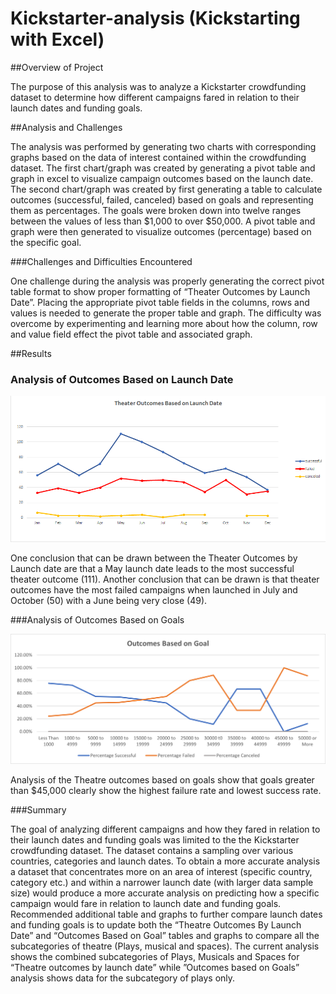 # Kickstarter-analysis (Kickstarting with Excel)

##Overview of Project

The purpose of this analysis was to analyze a Kickstarter crowdfunding dataset to determine how different campaigns fared in relation to their launch dates and funding goals. 

##Analysis and Challenges

The analysis was performed by generating two charts with corresponding graphs based on the data of interest contained within the crowdfunding dataset. The first chart/graph was created by generating a pivot table and graph in excel to visualize campaign outcomes based on the launch date.  The second chart/graph was created by first generating a table to calculate outcomes (successful, failed, canceled) based on goals and representing them as percentages. The goals were broken down into twelve ranges between the values of less than $1,000 to over $50,000. A pivot table and graph were then generated to visualize outcomes (percentage) based on the specific goal. 

###Challenges and Difficulties Encountered

One challenge during the analysis was properly generating the correct pivot table format to show proper formatting of “Theater Outcomes by Launch Date”.  Placing the appropriate pivot table fields in the columns, rows and values is needed to generate the proper table and graph. The difficulty was overcome by experimenting and learning more about how the column, row and value field effect the pivot table and associated graph.

##Results

### Analysis of Outcomes Based on Launch Date

![Analysis of Theater Outcomes Based on Launch Date](https://github.com/y2k600f4/kickstarter-analysis/blob/main/Resources/Theater_Outcomes_vs_Launch.png)

One conclusion that can be drawn between the Theater Outcomes by Launch date are that a May launch date leads to the most successful theater outcome (111).  Another conclusion that can be drawn is that theater outcomes have the most failed campaigns when launched in July and October (50) with a June being very close (49). 

###Analysis of Outcomes Based on Goals


![Analysis of Theatre Outcomes Based on Goals](https://github.com/y2k600f4/kickstarter-analysis/blob/main/Resources/Outcomes_vs_Goals.png)

Analysis of the Theatre outcomes based on goals show that goals greater than $45,000 clearly show the highest failure rate and lowest success rate.

###Summary

The goal of analyzing different campaigns and how they fared in relation to their launch dates and funding goals was limited to the the Kickstarter crowdfunding dataset. The dataset contains a sampling over various countries, categories and launch dates. To obtain a more accurate analysis a dataset that concentrates more on an area of interest (specific country, category etc.) and within a narrower launch date (with larger data sample size) would produce a more accurate analysis on predicting how a specific campaign would fare in relation to launch date and funding goals.
Recommended additional table and graphs to further compare launch dates and funding goals is to update both the “Theatre Outcomes By Launch Date” and “Outcomes Based on Goal” tables and graphs to compare all the subcategories of theatre (Plays, musical and spaces). The current analysis shows the combined subcategories of Plays, Musicals and Spaces for “Theatre outcomes by launch date” while  ”Outcomes based on Goals” analysis shows data for the subcategory of plays only. 

